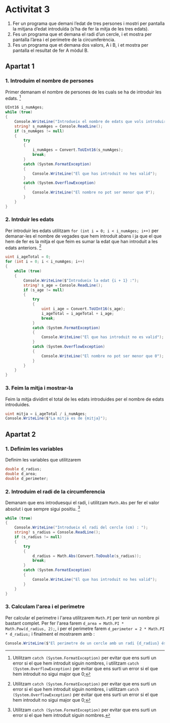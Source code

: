 # Activitat 3

1. Fer un programa que demani l’edat de tres persones i mostri per pantalla la mitjana
   d’edat introduïda (s’ha de fer la mitja de les tres edats).
2. Fes un programa que et demana el radi d’un cercle, i et mostra per pantalla l’àrea i el
   perímetre de la circumferència.
3. Fes un programa que et demana dos valors, A i B, i et mostra per pantalla el resultat
   de fer A mòdul B.

## Apartat 1

### 1. Introduim el nombre de persones

Primer demanam el nombre de persones de les cuals se ha de introduir les edats. [^1]

```C#
UInt16 i_numAges;
while (true)
{
    Console.WriteLine("Introdueix el nombre de edats que vols introduir : ");
    string? s_numAges = Console.ReadLine();
    if (s_numAges != null)
    {
        try
        {
            i_numAges = Convert.ToUInt16(s_numAges);
            break;
        }
        catch (System.FormatException)
        {
            Console.WriteLine("El que has introduit no hes valid");
        }
        catch (System.OverflowException)
        {
            Console.WriteLine("El nombre no pot ser menor que 0");
        }
    }
}
```

### 2. Intrduir les edats

Per introduir les edats utilitzam `for (int i = 0; i < i_numAges; i++)` per demanar-les el nombre de vegades que hem introduit abans i ja que el que hem de fer es la mitja el que feim es sumar la edat que han introduit a les edats anteriors. [^1]

```C#
uint i_ageTotal = 0;
for (int i = 0; i < i_numAges; i++)
{
    while (true)
    {
        Console.WriteLine($"Introdueix la edat {i + 1} :");
        string? s_age = Console.ReadLine();
        if (s_age != null)
        {
            try
            {
                uint i_age = Convert.ToUInt16(s_age);
                i_ageTotal = i_ageTotal + i_age;
                break;
            }
            catch (System.FormatException)
            {
                Console.WriteLine("El que has introduit no es valid");
            }
            catch (System.OverflowException)
            {
                Console.WriteLine("El nombre no pot ser menor que 0");
            }
        }
    }
}
```

### 3. Feim la mitja i mostrar-la

Feim la mitja dividint el total de les edats introduides per el nombre de edats introduides.

```C#
uint mitja = i_ageTotal / i_numAges;
Console.WriteLine($"La mitja es de {mitja}");
```

## Apartat 2

### 1. Definim les variables

Definim les variables que utilitzarem

```C#
double d_radius;
double d_area;
double d_perimeter;
```

### 2. Introduim el radi de la circumferencia

Demanam que ens introduesqui el radi, i utilitzam `Math.Abs` per fer el valor absolut i que sempre sigui positiu. [^2]

```C#
while (true)
{
    Console.WriteLine("Introdueix el radi del cercle (cm) : ");
    string? s_radius = Console.ReadLine();
    if (s_radius != null)
    {
        try
        {
            d_radius = Math.Abs(Convert.ToDouble(s_radius));
            break;
        }
        catch (System.FormatException)
        {
            Console.WriteLine("El que has introduit no hes valid");
        }
    }
}
```

### 3. Calculam l'area i el perimetre

Per calcular el perimetre i l'area utilitzarem `Math.PI` per tenir un nombre pi bastant complet. Per fer l'area farem `d_area = Math.PI * Math.Pow(d_radius, 2);`, i per el perimetre farem `d_perimeter = 2 * Math.PI * d_radius;` i finalment el mostrarem amb :

```C#
Console.WriteLine($"El perimetre de un cercle amb un radi {d_radius} és de {d_perimeter} cm, i té un area de {d_area} cm^2");
```

[^1]: Utilitzam `catch (System.FormatException)` per evitar que ens surti un error si el que hem introduit siguin nombres, i utilitzam `catch (System.OverflowException)` per evitar que ens surti un error si el que hem introduit no sigui major que 0;
[^2]: Utilitzam `catch (System.FormatException)` per evitar que ens surti un error si el que hem introduit siguin nombres.
